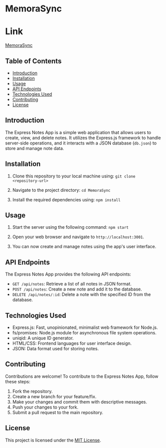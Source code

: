 # MemoraSync

# Link
[MemoraSync](https://serene-reaches-76674-262a59e1f12f.herokuapp.com)

## Table of Contents

- [Introduction](#introduction)
- [Installation](#installation)
- [Usage](#usage)
- [API Endpoints](#api-endpoints)
- [Technologies Used](#technologies-used)
- [Contributing](#contributing)
- [License](#license)
  
## Introduction

The Express Notes App is a simple web application that allows users to create, view, and delete notes. It utilizes the Express.js framework to handle server-side operations, and it interacts with a JSON database (`db.json`) to store and manage note data.

## Installation

1. Clone this repository to your local machine using: `git clone <repository-url>`

2. Navigate to the project directory: `cd MemoraSync`

3. Install the required dependencies using: `npm install`

## Usage

1. Start the server using the following command: `npm start`

2. Open your web browser and navigate to `http://localhost:3001`.

3. You can now create and manage notes using the app's user interface.

## API Endpoints

The Express Notes App provides the following API endpoints:

- `GET /api/notes`: Retrieve a list of all notes in JSON format.
- `POST /api/notes`: Create a new note and add it to the database.
- `DELETE /api/notes/:id`: Delete a note with the specified ID from the database.

## Technologies Used

- Express.js: Fast, unopinionated, minimalist web framework for Node.js.
- fs/promises: Node.js module for asynchronous file system operations.
- uniqid: A unique ID generator.
- HTML/CSS: Frontend languages for user interface design.
- JSON: Data format used for storing notes.

## Contributing

Contributions are welcome! To contribute to the Express Notes App, follow these steps:

1. Fork the repository.
2. Create a new branch for your feature/fix.
3. Make your changes and commit them with descriptive messages.
4. Push your changes to your fork.
5. Submit a pull request to the main repository.

## License

This project is licensed under the [MIT License](LICENSE).
